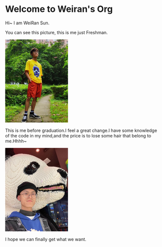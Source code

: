 # Welcome to Weiran's Org

Hi~ I am WeiRan Sun.

You can see this picture, this is me just Freshman.

<img src="assets/previous.jpg" alt="me-previous" width="40%" />

This is me before graduation.I feel a great change.I have some knowledge of the code in my mind,and the price is to lose some hair that belong to me.Hhhh~

<img src="assets/now.jpg" alt="me-now" width="40%" />

I hope we can finally get what we want.
